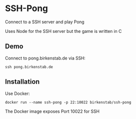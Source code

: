 # SSH-Pong
Connect to a SSH server and play Pong

Uses Node for the SSH server but the game is written in C

## Demo
Connect to pong.birkenstab.de via SSH:
```
ssh pong.birkenstab.de
```

## Installation
Use Docker: 
```
docker run --name ssh-pong -p 22:10022 birkenstab/ssh-pong
```
The Docker image exposes Port 10022 for SSH
